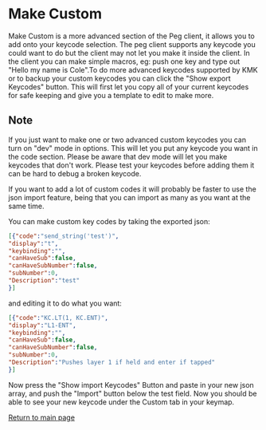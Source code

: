 # Make Custom

Make Custom is a more advanced section of the Peg client, it allows you to add
onto your keycode selection. The peg client supports any keycode you could want
to do but the client may not let you make it inside the client. In the client
you can make simple macros, eg: push one key and type out "Hello my name is
Cole".To do more advanced keycodes supported by KMK or to backup your custom
keycodes you can click the "Show export Keycodes" button. This will first let
you copy all of your current keycodes for safe keeping and give you a template
to edit to make more.

## Note 
If you just want to make one or two advanced custom keycodes you can turn on "dev" mode in options. This will let you put any keycode you want in the code section. Please be aware that dev mode will let you make keycodes that don't work. Please test your keycodes before adding them it can be hard to debug a broken keycode.

If you want to add a lot of custom codes it will probably be faster to use the json import feature, being that you can import as many as you want at the same time.

You can make custom key codes by taking the exported json:

```json
[{"code":"send_string('test')",
"display":"t",
"keybinding":"",
"canHaveSub":false,
"canHaveSubNumber":false,
"subNumber":0,
"Description":"test"
}]
```

and editing it to do what you want:

```json
[{"code":"KC.LT(1, KC.ENT)",
"display":"L1-ENT",
"keybinding":"",
"canHaveSub":false,
"canHaveSubNumber":false,
"subNumber":0,
"Description":"Pushes layer 1 if held and enter if tapped"
}]
```

Now press the "Show import Keycodes" Button and paste in your new json array,
and push the "Import" button below the test field. Now you should be able to see
your new keycode under the Custom tab in your keymap.

[Return to main page](./README.md)
